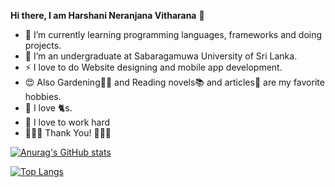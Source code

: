  **Hi there, I am Harshani Neranjana Vitharana** 👋

<!--
**Harsh0726/Harsh0726** is a ✨ _unique_ ✨ repository because its `README.md` (this file) appears on your GitHub profile.

Here are some ideas to get you started:

- 🔭 I’m currently working on ...
- 🌱 I’m currently learning ...
- 👯 I’m looking to collaborate on ...
- 🤔 I’m looking for help with ...
- 💬 Ask me about ...
- 📫 How to reach me: ...
- 😄 Pronouns: ...
- ⚡ Fun fact: ...
-->
 - 🌱 I’m currently learning programming languages, frameworks and doing projects.
 - 🔭 I’m an undergraduate at Sabaragamuwa University of Sri Lanka.
 - ⚡ I love to do Website designing and mobile app development.
 - :heart_eyes: Also Gardening:cactus::hibiscus: and Reading novels:books: and articles:newspaper: are my favorite hobbies.
 - :paw_prints: I love :cat2:s.
 - :hugs: I love to work hard
 - :blue_heart::blue_heart::blue_heart: Thank You! :blue_heart::blue_heart::blue_heart:

[![Anurag's GitHub stats](https://github-readme-stats.vercel.app/api?username=Harsh0726&hide=stars,prs,issues,contribs&show_icons=true&theme=synthwave)](https://github.com/anuraghazra/github-readme-stats)

[![Top Langs](https://github-readme-stats.vercel.app/api/top-langs/?username=Harsh0726&theme=synthwave&layout=compact)](https://github.com/anuraghazra/github-readme-stats)


